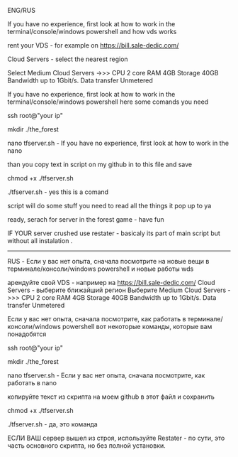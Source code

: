 ENG/RUS
 
 If you have no experience, first look at how to work in the terminal/console/windows powershell and how vds works

rent your VDS - for example on https://bill.sale-dedic.com/

Cloud Servers - select the nearest region 

Select Medium Cloud Servers ->>>
      CPU 2 core
      RAM 4GB
      Storage 40GB
      Bandwidth up to 1Gbit/s. 
      Data transfer Unmetered

  If you have no experience, first look at how to work in the terminal/console/windows powershell
here some comands you need

  ssh root@"your ip"  

  mkdir ./the_forest

  nano tfserver.sh      - If you have no experience, first look at how to work in the nano

than you copy text in script on my github in to this file and save

  chmod +x ./tfserver.sh

  ./tfserver.sh       - yes this is a comand

script will do some stuff you need to read all the things it pop up to ya

ready, serach for server in the forest game - have fun


IF YOUR server crushed use restater - basicaly its part of main script but without all instalation .
________________________________________________________________________________________________________________________________________________________________________________________________________________________________________________________________________________________________________________________________________________________________________________________________
RUS - Если у вас нет опыта, сначала посмотрите на новые вещи в терминале/консоли/windows powershell и новые работы wds

арендуйте свой VDS - например на https://bill.sale-dedic.com/
Cloud Servers - выберите ближайший регион
Выберите Medium Cloud Servers ->>>
      CPU 2 core
      RAM 4GB
      Storage 40GB
      Bandwidth up to 1Gbit/s. 
      Data transfer Unmetered

Если у вас нет опыта, сначала посмотрите, как работать в терминале/консоли/windows powershell
вот некоторые команды, которые вам понадобятся



 ssh root@"your ip"  

  mkdir ./the_forest

  nano tfserver.sh      - Если у вас нет опыта, сначала посмотрите, как работать в nano

копируйте текст из скрипта на моем github в этот файл и сохранить

  chmod +x ./tfserver.sh

  ./tfserver.sh      - да, это команда

ЕСЛИ ВАШ сервер вышел из строя, используйте Restater - по сути, это часть основного скрипта, но без полной установки.
